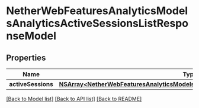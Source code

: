 # NetherWebFeaturesAnalyticsModelsAnalyticsActiveSessionsListResponseModel

## Properties
Name | Type | Description | Notes
------------ | ------------- | ------------- | -------------
**activeSessions** | [**NSArray&lt;NetherWebFeaturesAnalyticsModelsAnalyticsActiveSessionsResponseModel&gt;***](NetherWebFeaturesAnalyticsModelsAnalyticsActiveSessionsResponseModel.md) |  | [optional] 

[[Back to Model list]](../README.md#documentation-for-models) [[Back to API list]](../README.md#documentation-for-api-endpoints) [[Back to README]](../README.md)


